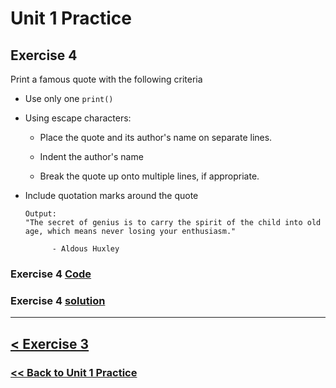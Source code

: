 # Unit 1 Practice

## **Exercise 4**

Print a famous quote with the following criteria

- Use only one `print()`

- Using escape characters:

  - Place the quote and its author's name on separate lines.

  - Indent the author's name

  - Break the quote up onto multiple lines, if appropriate.

- Include quotation marks around the quote

      Output:
      "The secret of genius is to carry the spirit of the child into old age, which means never losing your enthusiasm."

            - Aldous Huxley

### Exercise 4 [Code](/programming_101/code/unit_01/exercise-4.py)
### Exercise 4 [solution](solutions/exercise_4_solution.md)

---

## [< Exercise 3](exercise_3.md)

### [<< Back to Unit 1 Practice](/programming_101/practice/unit_1)
